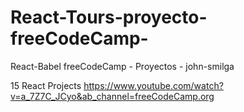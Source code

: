 # React-Tours-proyecto-freeCodeCamp-
React-Babel freeCodeCamp - Proyectos - john-smilga


15 React Projects 
https://www.youtube.com/watch?v=a_7Z7C_JCyo&ab_channel=freeCodeCamp.org
